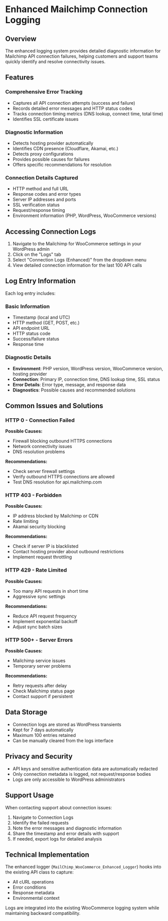 # Enhanced Mailchimp Connection Logging

## Overview

The enhanced logging system provides detailed diagnostic information for Mailchimp API connection failures, helping customers and support teams quickly identify and resolve connectivity issues.

## Features

### Comprehensive Error Tracking
- Captures all API connection attempts (success and failure)
- Records detailed error messages and HTTP status codes
- Tracks connection timing metrics (DNS lookup, connect time, total time)
- Identifies SSL certificate issues

### Diagnostic Information
- Detects hosting provider automatically
- Identifies CDN presence (Cloudflare, Akamai, etc.)
- Detects proxy configurations
- Provides possible causes for failures
- Offers specific recommendations for resolution

### Connection Details Captured
- HTTP method and full URL
- Response codes and error types
- Server IP addresses and ports
- SSL verification status
- Request/response timing
- Environment information (PHP, WordPress, WooCommerce versions)

## Accessing Connection Logs

1. Navigate to the Mailchimp for WooCommerce settings in your WordPress admin
2. Click on the "Logs" tab
3. Select "Connection Logs (Enhanced)" from the dropdown menu
4. View detailed connection information for the last 100 API calls

## Log Entry Information

Each log entry includes:

### Basic Information
- Timestamp (local and UTC)
- HTTP method (GET, POST, etc.)
- API endpoint URL
- HTTP status code
- Success/failure status
- Response time

### Diagnostic Details
- **Environment**: PHP version, WordPress version, WooCommerce version, hosting provider
- **Connection**: Primary IP, connection time, DNS lookup time, SSL status
- **Error Details**: Error type, message, and response data
- **Diagnostics**: Possible causes and recommended solutions

## Common Issues and Solutions

### HTTP 0 - Connection Failed
**Possible Causes:**
- Firewall blocking outbound HTTPS connections
- Network connectivity issues
- DNS resolution problems

**Recommendations:**
- Check server firewall settings
- Verify outbound HTTPS connections are allowed
- Test DNS resolution for api.mailchimp.com

### HTTP 403 - Forbidden
**Possible Causes:**
- IP address blocked by Mailchimp or CDN
- Rate limiting
- Akamai security blocking

**Recommendations:**
- Check if server IP is blacklisted
- Contact hosting provider about outbound restrictions
- Implement request throttling

### HTTP 429 - Rate Limited
**Possible Causes:**
- Too many API requests in short time
- Aggressive sync settings

**Recommendations:**
- Reduce API request frequency
- Implement exponential backoff
- Adjust sync batch sizes

### HTTP 500+ - Server Errors
**Possible Causes:**
- Mailchimp service issues
- Temporary server problems

**Recommendations:**
- Retry requests after delay
- Check Mailchimp status page
- Contact support if persistent

## Data Storage

- Connection logs are stored as WordPress transients
- Kept for 7 days automatically
- Maximum 100 entries retained
- Can be manually cleared from the logs interface

## Privacy and Security

- API keys and sensitive authentication data are automatically redacted
- Only connection metadata is logged, not request/response bodies
- Logs are only accessible to WordPress administrators

## Support Usage

When contacting support about connection issues:

1. Navigate to Connection Logs
2. Identify the failed requests
3. Note the error messages and diagnostic information
4. Share the timestamp and error details with support
5. If needed, export logs for detailed analysis

## Technical Implementation

The enhanced logger (`MailChimp_WooCommerce_Enhanced_Logger`) hooks into the existing API class to capture:
- All cURL operations
- Error conditions
- Response metadata
- Environmental context

Logs are integrated into the existing WooCommerce logging system while maintaining backward compatibility.